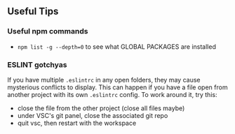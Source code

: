 ## Useful Tips

### Useful npm commands

* `npm list -g --depth=0` to see what GLOBAL PACKAGES are installed

### ESLINT gotchyas

If you have multiple `.eslintrc` in any open folders, they may cause mysterious conflicts to display. This can happen if you have a file open from another project with its own `.eslintrc` config. To work around it, try this:

* close the file from the other project (close all files maybe)
* under VSC's git panel, close the associated git repo
* quit vsc, then restart with the workspace

